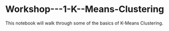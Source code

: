 # Workshop---1-K--Means-Clustering
This notebook will walk through some of the basics of K-Means Clustering.

